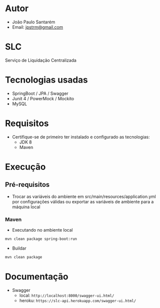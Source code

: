 # Autor

- João Paulo Santarém
- Email: jpstrm@gmail.com

# SLC

Serviço de Liquidação Centralizada

        
# Tecnologias usadas

* SpringBoot / JPA / Swagger
* Junit 4 / PowerMock / Mockito
* MySQL

# Requisitos

- Certifique-se de primeiro ter instalado e configurado as tecnologias:
    - JDK 8
    - Maven

# Execução

## Pré-requisitos
- Trocar as variáveis do ambiente em src/main/resources/application.yml por configurações válidas
ou exportar as variáveis de ambiente para a máquina local

### Maven

- Executando no ambiente local 

```sh
mvn clean package spring-boot:run
```

- Buildar

```sh
mvn clean package
```

# Documentação

- Swagger
    - local: `http://localhost:8000/swagger-ui.html/`
    - heroku: `https://slc-api.herokuapp.com/swagger-ui.html/`
